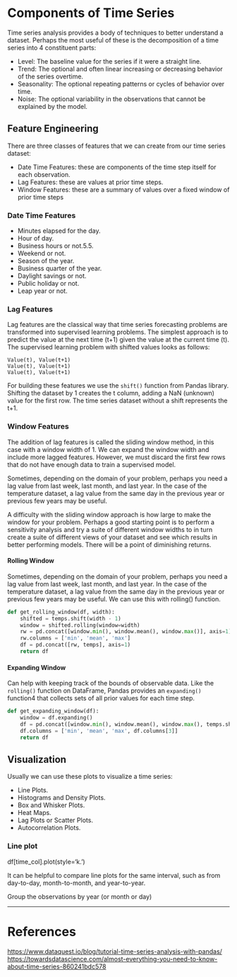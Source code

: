 # Components of Time Series

Time series analysis provides a body of techniques to better understand a dataset. 
Perhaps the most useful of these is the decomposition of a time series into 4 
constituent parts:
- Level: The baseline value for the series if it were a straight line. 
- Trend: The optional and often linear increasing or decreasing behavior of the series overtime. 
- Seasonality: The optional repeating patterns or cycles of behavior over time. 
- Noise: The optional variability in the observations that cannot be explained by the model.

## Feature Engineering

There are three classes of features that we can create from our time series dataset: 
- Date Time Features: these are components of the time step itself for each observation. 
- Lag Features: these are values at prior time steps. 
- Window Features: these are a summary of values over a fixed window of prior time steps

### Date Time Features

- Minutes elapsed for the day.
- Hour of day.
- Business hours or not.5.5.
- Weekend or not.
- Season of the year.
- Business quarter of the year.
- Daylight savings or not.
- Public holiday or not.
- Leap year or not.

### Lag Features

Lag features are the classical way that time series forecasting problems are transformed into supervised learning problems. The simplest approach is to predict the value at the next time (t+1) given the value at the current time (t). The supervised learning problem with shifted values looks as follows:

```
Value(t), Value(t+1)
Value(t), Value(t+1)
Value(t), Value(t+1)
```

For building these features we use the `shift()` function from Pandas library. Shifting the dataset by 1 creates the t column, adding a NaN (unknown) value for the first row. The time series dataset without a shift represents the t+1.

### Window Features

The addition of lag features is called the sliding window method, in this case with a window width of 1. We can expand the window width and include more lagged features. However, we must discard the first few rows that do not have enough data to train a supervised model.

Sometimes, depending on the domain of your problem, perhaps you need a lag value from last week, last month, and last year. In the case of the temperature dataset, a lag value from the same day in the previous year or previous few years may be useful.

A difficulty with the sliding window approach is how large to make the window for your problem. Perhaps a good starting point is to perform a sensitivity analysis and try a suite of different window widths to in turn create a suite of different views of your dataset and see which results in better performing models. There will be a point of diminishing returns.

#### Rolling Window

Sometimes, depending on the domain of your problem, perhaps you need a lag value from last week, last month, and last year. In the case of the temperature dataset, a lag value from the same day in the previous year or previous few years may be useful. We can use this with rolling() function.

```python
def get_rolling_window(df, width):    
    shifted = temps.shift(width - 1)    
    window = shifted.rolling(window=width)    
    rw = pd.concat([window.min(), window.mean(), window.max()], axis=1)    
    rw.columns = ['min', 'mean', 'max']    
    df = pd.concat([rw, temps], axis=1)    
    return df
```

#### Expanding Window

Can help with keeping track of the bounds of observable data. Like the `rolling()` 
function on DataFrame, Pandas provides an `expanding()` function4 that collects sets 
of all prior values for each time step.

```python
def get_expanding_window(df):
	window = df.expanding()
	df = pd.concat([window.min(), window.mean(), window.max(), temps.shift(-1)], axis=1)
	df.columns = ['min', 'mean', 'max', df.columns[3]]
	return df
```

## Visualization

Usually we can use these plots to visualize a time series: 
- Line Plots. 
- Histograms and Density Plots. 
- Box and Whisker Plots. 
- Heat Maps. 
- Lag Plots or Scatter Plots. 
- Autocorrelation Plots.

### Line plot

df[time_col].plot(style=‘k.’)

It can be helpful to compare line plots for the same interval, such as from day-to-day, month-to-month, and year-to-year.

Group the observations by year (or month or day)

---
# References

https://www.dataquest.io/blog/tutorial-time-series-analysis-with-pandas/ https://towardsdatascience.com/almost-everything-you-need-to-know-about-time-series-860241bdc578
